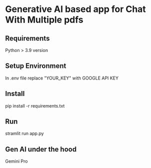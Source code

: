 # Generative AI based app for Chat With Multiple pdfs

## Requirements

Python > 3.9 version

## Setup Environment

In .env file replace "YOUR_KEY" with GOOGLE API KEY

## Install

pip install -r requirements.txt

## Run

stramlit run app.py

## Gen AI under the hood

Gemini Pro
